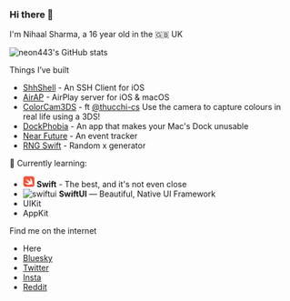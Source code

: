 ### Hi there 👋
I'm Nihaal Sharma, a 16 year old in the 🇬🇧 UK

![neon443's GitHub stats](https://github-user-stats.vercel.app/api?username=neon443&show_icons=true&theme=transparent)

Things I’ve built
- [ShhShell](https://github.com/neon443/ShhShell) - An SSH Client for iOS
- [AirAP](https://github.com/neon443/AirAP) - AirPlay server for iOS & macOS
- [ColorCam3DS](https://github.com/neon443/ColourCam3DS) - ft [@thucchi-cs](https://github.com/thucchi-cs) Use the camera to capture colours in real life using a 3DS!
- [DockPhobia](https://github.com/neon443/DockPhobia) - An app that makes your Mac's Dock unusable
- [Near Future](https://github.com/neon443/NearFuture) - An event tracker
- [RNG Swift](https://github.com/neon443/RNG_Swift) - Random x generator

🧠 Currently learning:
- <img src="https://raw.githubusercontent.com/devicons/devicon/master/icons/swift/swift-original.svg" alt="swift" width="20" height="20"/> **Swift** - The best, and it's not even close
- <img src="https://developer.apple.com/assets/elements/icons/swiftui/swiftui-96x96_2x.png" alt="swiftui" width="20" height="20"/> **SwiftUI** — Beautiful, Native UI Framework
- UIKit
- AppKit

Find me on the internet
- Here
- [Bluesky](https://bsky.app/profile/neon443.bsky.social)
- [Twitter](https://x.com/nihaalsharma64)
- [Insta](https://www.instagram.com/_neon443)
- [Reddit](https://www.reddit.com/u/neon443)
<!--
**neon443/neon443** is a ✨ _special_ ✨ repository because its `README.md` (this file) appears on your GitHub profile.

Here are some ideas to get you started:

- 🔭 I’m currently working on ...
- 🌱 I’m currently learning ...
- 👯 I’m looking to collaborate on ...
- 🤔 I’m looking for help with ...
- 💬 Ask me about ...
- 📫 How to reach me: ...
- 😄 Pronouns: ...
- ⚡ Fun fact: ...
-->
